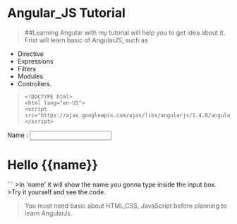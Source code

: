 # Angular_JS Tutorial
>##Learning Angular with my tutorial will help you to get idea about it.
> Frist will learn basic of AngularJS, such as
+ Directive
+ Expressions
+ Filters
+ Modules
+ Controllers.
>```angularjs
><!DOCTYPE html>
><html lang="en-US">
><script src="https://ajax.googleapis.com/ajax/libs/angularjs/1.4.8/angular.min.js"></script>
<body>
<div ng-app="">
  <p>Name : <input type="text" ng-model="name"></p>
  <h1>Hello {{name}}</h1>
</div>
</body>
</html>
```
>In 'name' it will show the name you gonna type inside the input box.
>Try it yourself and see the code.

>You must need basic about HTML,CSS, JavaScript before planning to learn AngularJs.
